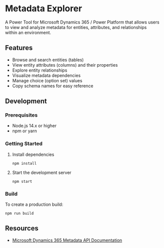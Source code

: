 # Metadata Explorer

A Power Tool for Microsoft Dynamics 365 / Power Platform that allows users to view and analyze metadata for entities, attributes, and relationships within an environment.

## Features

- Browse and search entities (tables)
- View entity attributes (columns) and their properties
- Explore entity relationships
- Visualize metadata dependencies
- Manage choice (option set) values
- Copy schema names for easy reference

## Development

### Prerequisites

- Node.js 14.x or higher
- npm or yarn

### Getting Started

1. Install dependencies
   ```
   npm install
   ```

2. Start the development server
   ```
   npm start
   ```

### Build

To create a production build:
```
npm run build
```

## Resources

- [Microsoft Dynamics 365 Metadata API Documentation](https://learn.microsoft.com/en-us/power-apps/developer/data-platform/webapi/reference/metadataentitytypes) 